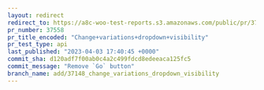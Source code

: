 ```yaml
---
layout: redirect
redirect_to: https://a8c-woo-test-reports.s3.amazonaws.com/public/pr/37558/api/index.html
pr_number: 37558
pr_title_encoded: "Change+variations+dropdown+visibility"
pr_test_type: api
last_published: "2023-04-03 17:40:45 +0000"
commit_sha: d120adf7f00ab0c4a2c499fdcd8edeeaca125fc5
commit_message: "Remove `Go` button"
branch_name: add/37148_change_variations_dropdown_visibility
---
```

